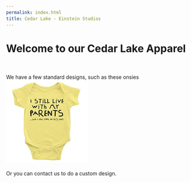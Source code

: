 ```yaml
---
permalink: index.html
title: Cedar Lake - Einstein Studios
---
```


# Welcome to our Cedar Lake Apparel

<br />
<br />
We have a few standard designs, such as these onsies <img src="/assets/img/onesie_test.jpg" width="225" align=bottom>
<br />
<br />
Or you can contact us to do a custom design.
